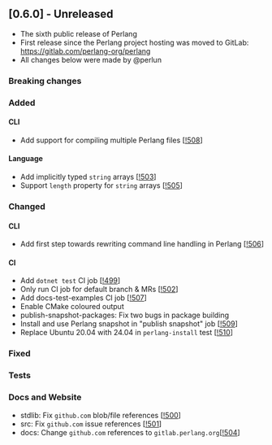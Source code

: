 ## [0.6.0] - Unreleased
- The sixth public release of Perlang
- First release since the Perlang project hosting was moved to GitLab: https://gitlab.com/perlang-org/perlang
- All changes below were made by @perlun

### Breaking changes

### Added
#### CLI
- Add support for compiling multiple Perlang files [[!508][508]]

#### Language
- Add implicitly typed `string` arrays [[!503][503]]
- Support `length` property for `string` arrays [[!505][505]]

### Changed
#### CLI
- Add first step towards rewriting command line handling in Perlang [[!506][506]]

#### CI
- Add `dotnet test` CI job [[!499][499]]
- Only run CI job for default branch & MRs [[!502][502]]
- Add docs-test-examples CI job [[!507][507]]
- Enable CMake coloured output
- publish-snapshot-packages: Fix two bugs in package building
- Install and use Perlang snapshot in "publish snapshot" job [[!509][509]]
- Replace Ubuntu 20.04 with 24.04 in `perlang-install` test [[!510][510]]

### Fixed

### Tests

### Docs and Website
- stdlib: Fix `github.com` blob/file references [[!500][500]]
- src: Fix `github.com` issue references [[!501][501]]
- docs: Change `github.com` references to `gitlab.perlang.org`[[!504][504]]

[499]: https://gitlab.com/perlang-org/perlang/merge_requests/499
[500]: https://gitlab.com/perlang-org/perlang/merge_requests/500
[501]: https://gitlab.com/perlang-org/perlang/merge_requests/501
[502]: https://gitlab.com/perlang-org/perlang/merge_requests/502
[503]: https://gitlab.com/perlang-org/perlang/merge_requests/503
[504]: https://gitlab.com/perlang-org/perlang/merge_requests/504
[505]: https://gitlab.com/perlang-org/perlang/merge_requests/505
[506]: https://gitlab.com/perlang-org/perlang/merge_requests/506
[507]: https://gitlab.com/perlang-org/perlang/merge_requests/507
[508]: https://gitlab.com/perlang-org/perlang/merge_requests/508
[509]: https://gitlab.com/perlang-org/perlang/merge_requests/509
[510]: https://gitlab.com/perlang-org/perlang/merge_requests/510
